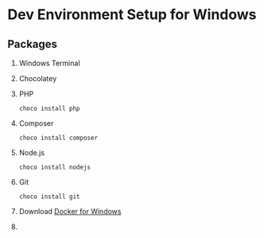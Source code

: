 # Dev Environment Setup for Windows

## Packages

1. Windows Terminal

2. Chocolatey

3. PHP 

   ``` choco install php ```

4. Composer

   ``` choco install composer ```

5. Node.js

   ``` choco install nodejs ```

6. Git

   ``` choco install git ``` 

7. Download [Docker for Windows](https://desktop.docker.com/win/stable/amd64/Docker%20Desktop%20Installer.exe?utm_source=docker&utm_medium=webreferral&utm_campaign=dd-smartbutton&utm_location=header)

8. 

